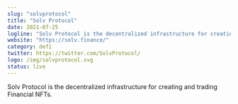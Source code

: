 ```yaml
---
slug: "solvprotocol"
title: "Solv Protocol"
date: 2021-07-25
logline: "Solv Protocol is the decentralized infrastructure for creating and trading Financial NFTs"
website: "https://solv.finance/"
category: defi
twitter: https://twitter.com/SolvProtocol/
logo: /img/solvprotocol.svg
status: live
---
```


Solv Protocol is the decentralized infrastructure for creating and trading Financial NFTs.

